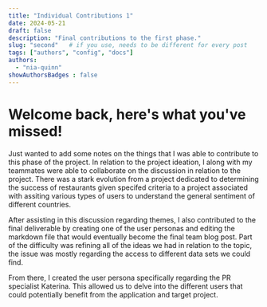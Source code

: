 ```yaml
---
title: "Individual Contributions 1"
date: 2024-05-21
draft: false
description: "Final contributions to the first phase."
slug: "second"   # if you use, needs to be different for every post
tags: ["authors", "config", "docs"]
authors:
  - "nia-quinn"
showAuthorsBadges : false
---
```


# Welcome back, here's what you've missed!

Just wanted to add some notes on the things that I was able to contribute to this phase of the project. In relation to the project ideation, I along with my teammates were able to collaborate on the discussion in relation to the project. There was a stark evolution from a project dedicated to determining the success of restaurants given specifed criteria to a project associated with assiting various types of users to understand the general sentiment of different countries.

After assisting in this discussion regarding themes, I also contributed to the final deliverable by creating one of the user personas and editing the markdown file that would eventually become the final team blog post. Part of the difficulty was refining all of the ideas we had in relation to the topic, the issue was mostly regarding the access to different data sets we could find.

From there, I created the user persona specifically regarding the PR specialist Katerina. This allowed us to delve into the different users that could potentially benefit from the application and target project.